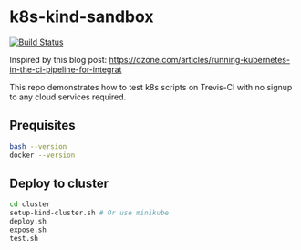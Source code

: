 # k8s-kind-sandbox

[![Build Status](https://travis-ci.org/larsthorup/k8s-kind-sandbox.png)](https://travis-ci.org/larsthorup/k8s-kind-sandbox)

Inspired by this blog post: https://dzone.com/articles/running-kubernetes-in-the-ci-pipeline-for-integrat

This repo demonstrates how to test k8s scripts on Trevis-CI with no signup to any cloud services required.

## Prequisites

```bash
bash --version
docker --version
```

## Deploy to cluster

```bash
cd cluster
setup-kind-cluster.sh # Or use minikube
deploy.sh
expose.sh
test.sh
```

